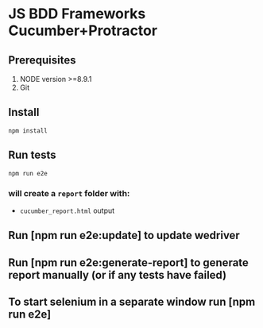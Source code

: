 # JS BDD Frameworks Cucumber+Protractor

## Prerequisites
1. NODE version >=8.9.1
2. Git

## Install
```
npm install
```

## Run tests
```
npm run e2e
```
### will create a `report` folder with:
* `cucumber_report.html` output

## Run [npm run e2e:update] to update wedriver

## Run [npm run e2e:generate-report] to generate report manually (or if any tests have failed)

## To start selenium in a separate window run [npm run e2e]